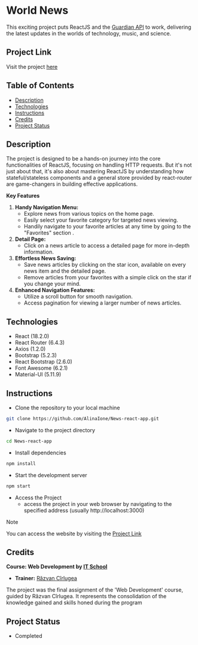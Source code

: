 # World News
This exciting project puts ReactJS and the [Guardian API](https://open-platform.theguardian.com/) to work, delivering the latest updates in the worlds of technology, music, and science.

## Project Link
Visit the project [here](https://world-news-app.netlify.app/)

## Table of Contents
* [Description](#description)
* [Technologies](#technologies)
* [Instructions](#instructions)
* [Credits](#credits)
* [Project Status](#project-status)

## Description
The project is designed to be a hands-on journey into the core functionalities of ReactJS, focusing on handling HTTP requests. But it's not just about that, it's also about mastering ReactJS by understanding how stateful/stateless components and a general store provided by react-router are game-changers in building effective applications.

**Key Features**
1. **Handy Navigation Menu:**
    - Explore news from various topics on the home page.
    - Easily select your favorite category for targeted news viewing.
    - Handily navigate to your favorite articles at any time by going to the  "Favorites" section .
2. **Detail Page:**
      - Click on a news article to access a detailed page for more in-depth information.
3. **Effortless News Saving:**
      - Save news articles by clicking on the star icon, available on every news item and the detailed page.
      - Remove articles from your favorites with a simple click on the star if you change your mind.
4. **Enhanced Navigation Features:**
      - Utilize a scroll button for smooth navigation.
      - Access pagination for viewing a larger number of news articles.

## Technologies
- React (18.2.0)
- React Router (6.4.3)
- Axios (1.2.0)
- Bootstrap (5.2.3)
- React Bootstrap (2.6.0)
- Font Awesome (6.2.1)
- Material-UI (5.11.9)


## Instructions
- Clone the repository to your local machine
```bash
git clone https://github.com/AlinaIone/News-react-app.git
```
- Navigate to the project directory
```bash
cd News-react-app
```
- Install dependencies
```bash
npm install
```
- Start the development server
```bash
npm start
```
- Access the Project
  - access the project in your web browser by navigating to the specified address (usually http://localhost:3000)
> [!NOTE]
> You can access the website by visiting the [Project Link](#project-link)

## Credits
**Course: Web Development by [IT School](https://www.itschool.ro/cursuri/curs-web-development-online)**
- **Trainer:** [Răzvan Cîrlugea](https://github.com/razvancir96)

The project was the final assignment of the 'Web Development' course,  guided by Răzvan Cîrlugea. It represents the consolidation of the knowledge gained and skills honed during the program

## Project Status
- Completed
